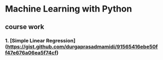 # Machine Learning with Python

## course work 

### 1. [Simple Linear Regression] (https://gist.github.com/durgaprasadmamidi/91565416ebe50ff47e676a06ea5f74cf)
